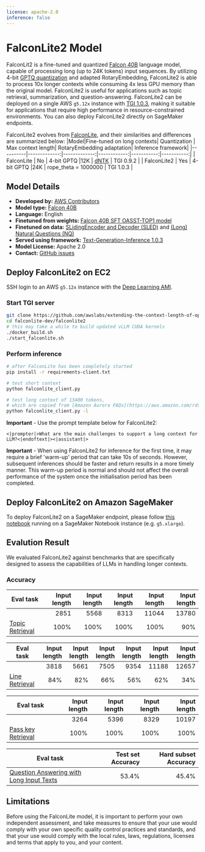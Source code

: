 ```yaml
---
license: apache-2.0
inference: false
---
```


# FalconLite2 Model

FalconLit2 is a fine-tuned and quantized [Falcon 40B](https://huggingface.co/tiiuae/falcon-40b) language model, capable of processing long (up to 24K tokens) input sequences. By utilizing 4-bit [GPTQ quantization](https://github.com/PanQiWei/AutoGPTQ) and adapted RotaryEmbedding, FalconLite2 is able to process 10x longer contexts while consuming 4x less GPU memory than the original model. FalconLite2 is useful for applications such as topic retrieval, summarization, and question-answering. FalconLite2 can be deployed on a single AWS `g5.12x` instance with [TGI 1.0.3](https://github.com/huggingface/text-generation-inference/tree/v1.0.3), making it suitable for applications that require high performance in resource-constrained environments. You can also deploy FalconLite2 directly on SageMaker endpoints.

FalconLite2 evolves from [FalconLite](https://huggingface.co/amazon/FalconLite), and their similarities and differences are summarized below:
|Model|Fine-tuned on long contexts| Quantization | Max context length| RotaryEmbedding adaptation| Inference framework|
|----------|-------------:|-------------:|------------:|-----------:|-----------:|
| FalconLite | No | 4-bit GPTQ |12K | [dNTK](https://www.reddit.com/r/LocalLLaMA/comments/14mrgpr/dynamically_scaled_rope_further_increases/) | TGI 0.9.2 |
| FalconLite2 | Yes | 4-bit GPTQ |24K | rope_theta = 1000000 | TGI 1.0.3 |

## Model Details

- **Developed by:** [AWS Contributors](https://github.com/orgs/aws-samples/teams/aws-prototype-ml-apac)
- **Model type:** [Falcon 40B](https://huggingface.co/tiiuae/falcon-40b)
- **Language:** English
- **Finetuned from weights:** [Falcon 40B SFT OASST-TOP1 model](https://huggingface.co/OpenAssistant/falcon-40b-sft-top1-560)
- **Finetuned on data:** [SLidingEncoder and Decoder (SLED)](https://huggingface.co/datasets/tau/sled) and [(Long) Natural Questions (NQ)](https://huggingface.co/datasets/togethercomputer/Long-Data-Collections#multi-passage-qa-from-natural-questions)
- **Served using framework:** [Text-Generation-Inference 1.0.3](https://github.com/huggingface/text-generation-inference/tree/v1.0.3)
- **Model License:** Apache 2.0
- **Contact:** [GitHub issues](https://github.com/awslabs/extending-the-context-length-of-open-source-llms/issues)

## Deploy FalconLite2 on EC2 ##
SSH login to an AWS `g5.12x` instance with the [Deep Learning AMI](https://aws.amazon.com/releasenotes/aws-deep-learning-ami-gpu-pytorch-2-0-ubuntu-20-04/).

### Start TGI server
```bash
git clone https://github.com/awslabs/extending-the-context-length-of-open-source-llms.git falconlite-dev
cd falconlite-dev/falconlite2
# this may take a while to build updated vLLM CUDA kernels
./docker_build.sh
./start_falconlite.sh
```
### Perform inference
```bash
# after FalconLite has been completely started
pip install -r requirements-client.txt

# test short context
python falconlite_client.py

# test long context of 13400 tokens, 
# which are copied from [Amazon Aurora FAQs](https://aws.amazon.com/rds/aurora/faqs/)
python falconlite_client.py -l
```
**Important** - Use the prompt template below for FalconLite2:
```
<|prompter|>What are the main challenges to support a long context for LLM?<|endoftext|><|assistant|>
```

**Important** - When using FalconLite2 for inference for the first time, it may require a brief 'warm-up' period that can take 10s of seconds. However, subsequent inferences should be faster and return results in a more timely manner. This warm-up period is normal and should not affect the overall performance of the system once the initialisation period has been completed.

## Deploy FalconLite2 on Amazon SageMaker ##
To deploy FalconLite2 on a SageMaker endpoint, please follow [this notebook](https://github.com/awslabs/extending-the-context-length-of-open-source-llms/blob/main/falconlite2/sm_deploy.ipynb) running on a SageMaker Notebook instance (e.g. `g5.xlarge`).

## Evalution Result ##
We evaluated FalconLite2 against benchmarks that are specifically designed to assess the capabilities of LLMs in handling longer contexts.

### Accuracy ###
|Eval task|Input length| Input length | Input length| Input length| Input length|
|----------|-------------:|-------------:|------------:|-----------:|-----------:|
|          | 2851| 5568 |8313 | 11044 | 13780 
| [Topic Retrieval](https://lmsys.org/blog/2023-06-29-longchat/)    | 100%        | 100%       | 100%      | 100%     | 90% |

|Eval task|Input length| Input length | Input length| Input length| Input length|Input length|
|----------|-------------:|-------------:|------------:|-----------:|-----------:|-----------:|
|          | 3818| 5661 |7505 | 9354 | 11188 | 12657 
| [Line Retrieval](https://lmsys.org/blog/2023-06-29-longchat/#longeval-results)    | 84%        | 82%       | 66%      | 56%     | 62% | 34% |

|Eval task|Input length| Input length | Input length| Input length|
|----------|-------------:|-------------:|------------:|-----------:|
|          | 3264| 5396 |8329 | 10197 | 
| [Pass key Retrieval](https://github.com/epfml/landmark-attention/blob/main/llama/run_test.py#L101)    | 100%        | 100%       | 100%      | 100%   |


|Eval task| Test set Accuracy | Hard subset Accuracy|
|----------|-------------:|-------------:|
| [Question Answering with Long Input Texts](https://nyu-mll.github.io/quality/) | 53.4% | 45.4% |

## Limitations ##
Before using the FalconLite model, it is important to perform your own independent assessment, and take measures to ensure that your use would comply with your own specific quality control practices and standards, and that your use would comply with the local rules, laws, regulations, licenses and terms that apply to you, and your content.